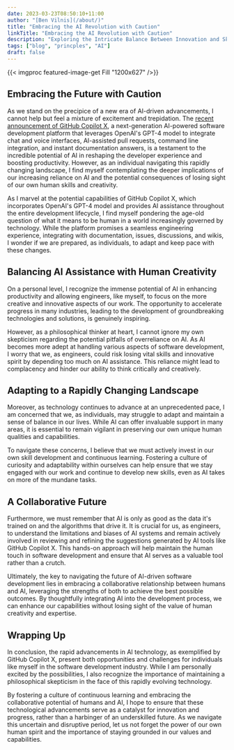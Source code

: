 ```yaml
---
date: 2023-03-23T08:50:10+11:00
author: "[Ben Vilnis](/about/)"
title: "Embracing the AI Revolution with Caution"
linkTitle: "Embracing the AI Revolution with Caution"
description: "Exploring the Intricate Balance Between Innovation and Skepticism in a World Shaped by Artificial Intelligence"
tags: ["blog", "princples", "AI"]
draft: false
---
```


<div class="center-text">

  {{< imgproc featured-image-get Fill "1200x627" />}}

  ## Embracing the Future with Caution
  As we stand on the precipice of a new era of AI-driven advancements, I cannot help but feel a mixture of excitement and trepidation. The [recent announcement of GitHub Copilot X](https://github.blog/2023-03-22-github-copilot-x-the-ai-powered-developer-experience/), a next-generation AI-powered software development platform that leverages OpenAI's GPT-4 model to integrate chat and voice interfaces, AI-assisted pull requests, command line integration, and instant documentation answers, is a testament to the incredible potential of AI in reshaping the developer experience and boosting productivity. However, as an individual navigating this rapidly changing landscape, I find myself contemplating the deeper implications of our increasing reliance on AI and the potential consequences of losing sight of our own human skills and creativity.

  As I marvel at the potential capabilities of GitHub Copilot X, which incorporates OpenAI's GPT-4 model and provides AI assistance throughout the entire development lifecycle, I find myself pondering the age-old question of what it means to be human in a world increasingly governed by technology. While the platform promises a seamless engineering experience, integrating with documentation, issues, discussions, and wikis, I wonder if we are prepared, as individuals, to adapt and keep pace with these changes.

  ## Balancing AI Assistance with Human Creativity
  On a personal level, I recognize the immense potential of AI in enhancing productivity and allowing engineers, like myself, to focus on the more creative and innovative aspects of our work. The opportunity to accelerate progress in many industries, leading to the development of groundbreaking technologies and solutions, is genuinely inspiring.

  However, as a philosophical thinker at heart, I cannot ignore my own skepticism regarding the potential pitfalls of overreliance on AI. As AI becomes more adept at handling various aspects of software development, I worry that we, as engineers, could risk losing vital skills and innovative spirit by depending too much on AI assistance. This reliance might lead to complacency and hinder our ability to think critically and creatively.

  ## Adapting to a Rapidly Changing Landscape
  Moreover, as technology continues to advance at an unprecedented pace, I am concerned that we, as individuals, may struggle to adapt and maintain a sense of balance in our lives. While AI can offer invaluable support in many areas, it is essential to remain vigilant in preserving our own unique human qualities and capabilities.

  To navigate these concerns, I believe that we must actively invest in our own skill development and continuous learning. Fostering a culture of curiosity and adaptability within ourselves can help ensure that we stay engaged with our work and continue to develop new skills, even as AI takes on more of the mundane tasks.

  ## A Collaborative Future
  Furthermore, we must remember that AI is only as good as the data it's trained on and the algorithms that drive it. It is crucial for us, as engineers, to understand the limitations and biases of AI systems and remain actively involved in reviewing and refining the suggestions generated by AI tools like GitHub Copilot X. This hands-on approach will help maintain the human touch in software development and ensure that AI serves as a valuable tool rather than a crutch.

  Ultimately, the key to navigating the future of AI-driven software development lies in embracing a collaborative relationship between humans and AI, leveraging the strengths of both to achieve the best possible outcomes. By thoughtfully integrating AI into the development process, we can enhance our capabilities without losing sight of the value of human creativity and expertise.

  ## Wrapping Up
  In conclusion, the rapid advancements in AI technology, as exemplified by GitHub Copilot X, present both opportunities and challenges for individuals like myself in the software development industry. While I am personally excited by the possibilities, I also recognize the importance of maintaining a philosophical skepticism in the face of this rapidly evolving technology.

  By fostering a culture of continuous learning and embracing the collaborative potential of humans and AI, I hope to ensure that these technological advancements serve as a catalyst for innovation and progress, rather than a harbinger of an underskilled future. As we navigate this uncertain and disruptive period, let us not forget the power of our own human spirit and the importance of staying grounded in our values and capabilities.

</div>
